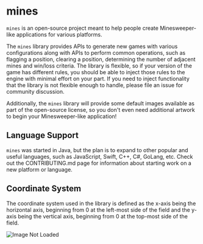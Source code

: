 [coordinate_system]: https://github.com/mikeburke106/mines/tree/master/docs/images/Coordinate_System.png "2D Coordinate System"

# mines

`mines` is an open-source project meant to help people create Minesweeper-like applications for various platforms.

The `mines` library provides APIs to generate new games with various configurations along with APIs to perform common operations, such as flagging a position, clearing a position, determining the number of adjacent mines and win/loss criteria.  The library is flexible, so if your version of the game has different rules, you should be able to inject those rules to the engine with minimal effort on your part.  If you need to inject functionality that the library is not flexible enough to handle, please file an issue for community discussion.

Additionally, the `mines` library will provide some default images available as part of the open-source license, so you don't even need additional artwork to begin your Minesweeper-like application!

## Language Support

`mines` was started in Java, but the plan is to expand to other popular and useful languages, such as JavaScript, Swift, C++, C#, GoLang, etc.  Check out the CONTRIBUTING.md page for information about starting work on a new platform or language.

## Coordinate System

The coordinate system used in the library is defined as the x-axis being the horizontal axis, beginning from 0 at the left-most side of the field and the y-axis being the vertical axis, beginning from 0 at the top-most side of the field.

![Image Not Loaded][coordinate_system]
